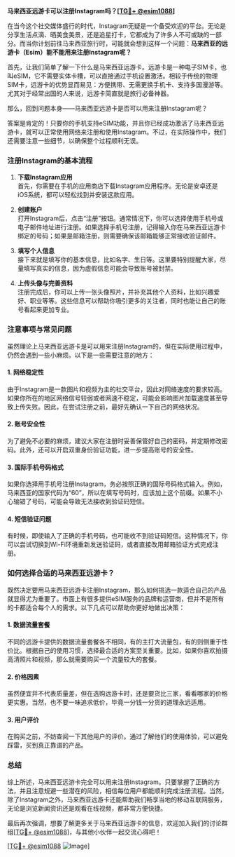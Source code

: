 **马来西亚远游卡可以注册Instagram吗？[[TG💪+ @esim1088](https://t.me/s/esim1088)]**

在当今这个社交媒体盛行的时代，Instagram无疑是一个备受欢迎的平台。无论是分享生活点滴、晒美食美景，还是追星打卡，它都成为了许多人不可或缺的一部分。而当你计划前往马来西亚旅行时，可能就会想到这样一个问题：**马来西亚的远游卡（Esim）能不能用来注册Instagram呢？**

首先，让我们简单了解一下什么是马来西亚远游卡。远游卡是一种电子SIM卡，也叫eSIM，它不需要实体卡槽，可以直接通过手机设置激活。相较于传统的物理SIM卡，远游卡的优势显而易见：方便携带、无需更换手机卡、支持多国漫游等。尤其对于经常出国的人来说，远游卡简直就是旅行必备神器。

那么，回到问题本身——马来西亚远游卡是否可以用来注册Instagram呢？

答案是肯定的！只要你的手机支持eSIM功能，并且你已经成功激活了马来西亚远游卡，就可以正常使用网络来注册和使用Instagram。不过，在实际操作中，我们还需要注意一些细节，以确保整个过程顺利无误。

### 注册Instagram的基本流程

1. **下载Instagram应用**  
   首先，你需要在手机的应用商店下载Instagram应用程序。无论是安卓还是iOS系统，都可以轻松找到并安装这款应用。

2. **创建账户**  
   打开Instagram后，点击“注册”按钮。通常情况下，你可以选择使用手机号或电子邮件地址进行注册。如果选择手机号注册，记得输入你在马来西亚远游卡绑定的号码；如果是邮箱注册，则需要确保该邮箱能够正常接收验证邮件。

3. **填写个人信息**  
   接下来就是填写你的基本信息，比如名字、生日等。这里要特别提醒大家，尽量填写真实的信息，因为虚假信息可能会导致账号被封禁。

4. **上传头像与完善资料**  
   注册完成后，你可以上传一张头像照片，并补充其他个人资料，比如兴趣爱好、职业等等。这些信息可以帮助你吸引更多的关注者，同时也能让自己的账号看起来更加专业。

### 注意事项与常见问题

虽然理论上马来西亚远游卡是可以用来注册Instagram的，但在实际使用过程中，仍然会遇到一些小麻烦。以下是一些需要注意的地方：

#### 1. 网络稳定性
由于Instagram是一款图片和视频为主的社交平台，因此对网络速度的要求较高。如果你所在的地区网络信号较弱或者网速不稳定，可能会影响图片加载速度甚至导致上传失败。因此，在尝试注册之前，最好先确认一下自己的网络状况。

#### 2. 账号安全性
为了避免不必要的麻烦，建议大家在注册时妥善保管好自己的密码，并定期修改密码。此外，还可以开启双重身份验证功能，进一步提高账号的安全性。

#### 3. 国际手机号码格式
如果你选择用手机号注册Instagram，务必按照正确的国际号码格式输入。例如，马来西亚的国家代码为“60”，所以在填写号码时，应该加上这个前缀。如果不小心输错了号码，可能会导致无法接收到验证码短信。

#### 4. 短信验证问题
有时候，即使输入了正确的手机号码，也可能收不到验证码短信。这种情况下，你可以尝试切换到Wi-Fi环境重新发送验证码，或者直接改用邮箱验证方式完成注册。

### 如何选择合适的马来西亚远游卡？

既然决定要用马来西亚远游卡注册Instagram，那么如何挑选一款适合自己的产品就显得尤为重要了。市面上有很多提供eSIM服务的品牌和运营商，但并不是所有的卡都适合每个人的需求。以下几点可以帮助你更好地做出决策：

#### 1. 数据流量套餐
不同的远游卡提供的数据流量套餐各不相同，有的主打大流量包，有的则侧重于性价比。根据自己的使用习惯，选择最合适的方案至关重要。比如，如果你喜欢拍摄高清照片和视频，那么就需要购买一个流量较大的套餐。

#### 2. 价格因素
虽然便宜并不代表质量差，但在选购远游卡时，还是要货比三家，看看哪家的价格更实惠。当然，也不要一味追求低价，毕竟一分钱一分货的道理永远适用。

#### 3. 用户评价
在购买之前，不妨查阅一下其他用户的评价。通过了解他们的使用体验，可以避免踩雷，买到真正靠谱的产品。

### 总结

综上所述，马来西亚远游卡完全可以用来注册Instagram。只要掌握了正确的方法，并且注意规避一些潜在的风险，相信每位用户都能顺利完成注册流程。当然，除了Instagram之外，马来西亚远游卡还能帮助我们畅享当地的移动互联网服务，无论是浏览新闻资讯还是观看在线视频，都非常方便快捷。

最后再次强调，想要了解更多关于马来西亚远游卡的信息，欢迎加入我们的讨论群组[[TG💪+ @esim1088](https://t.me/s/esim1088)]，与其他小伙伴一起交流心得吧！

[[TG💪+ @esim1088](https://t.me/s/esim1088) ![Image](https://i.postimg.cc/4NQfJmqS/Snipaste-2025-05-13-00-14-12.png)]
